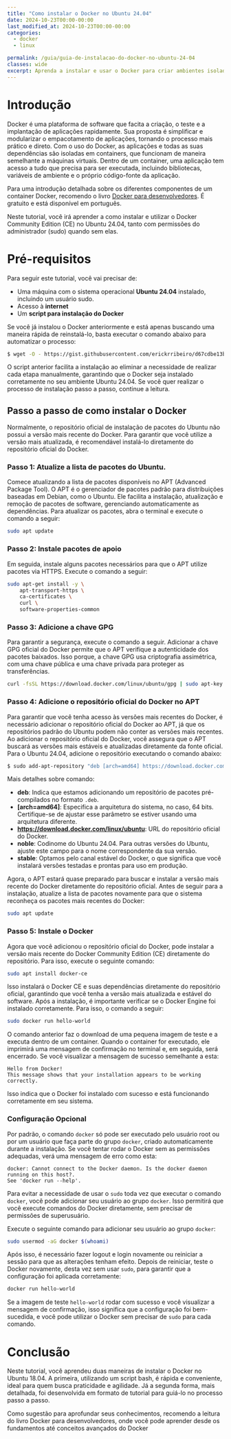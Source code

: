 ```yaml
---
title: "Como instalar o Docker no Ubuntu 24.04"
date: 2024-10-23T00:00-00:00
last_modified_at: 2024-10-23T00:00-00:00
categories:
  - docker
  - linux

permalink: /guia/guia-de-instalacao-do-docker-no-ubuntu-24-04
classes: wide
excerpt: Aprenda a instalar e usar o Docker para criar ambientes isolados em containers, facilitando a execução de aplicações. O guia cobre a instalação do Docker CE no Ubuntu 24.04, com e sem permissões de administrador.
---
```


# Introdução

Docker é uma plataforma de software que facita a criação, o teste e a implantação de aplicações rapidamente. Sua proposta é simplificar e modularizar o empacotamento 
de aplicações, tornando o processo mais prático e direto. Com o uso do Docker, as aplicações e todas as suas dependências são isoladas em containers, que funcionam 
de maneira semelhante a máquinas virtuais. Dentro de um container, uma aplicação tem acesso a tudo que precisa para ser executada, incluindo bibliotecas, variáveis 
de ambiente e o próprio código-fonte da aplicação.

Para uma introdução detalhada sobre os diferentes componentes de um container Docker, recomendo o livro [Docker para desenvolvedores](https://leanpub.com/dockerparadesenvolvedores). É gratuito e está disponível em português.

Neste tutorial, você irá aprender a como instalar e utilizar o Docker Community Edition (CE) no Ubuntu 24.04, tanto com permissões do administrador (sudo) quando sem elas.

# Pré-requisitos

Para seguir este tutorial, você vai precisar de:
- Uma máquina com o sistema operacional **Ubuntu 24.04** instalado, incluindo um usuário sudo.
- Acesso à **internet**
- Um **script para instalação do Docker**

Se você já instalou o Docker anteriormente e está apenas buscando uma maneira rápida de reinstalá-lo, basta executar o comando abaixo para automatizar o processo:

```bash
$ wget -O - https://gist.githubusercontent.com/erickrribeiro/d67cdbe13b7593aec777214ed6df9aeb/raw/62e5fb6639ed778e87e4717b7a8f54078ac2de4c/install-docker-on-ubuntu-18-via-script.sh | bash
```

O script anterior facilita a instalação ao eliminar a necessidade de realizar cada etapa manualmente, garantindo que o Docker seja instalado corretamente no seu ambiente Ubuntu 24.04. Se você quer realizar o processo de instalação passo a passo, continue a leitura.

## Passo a passo de como instalar o Docker 

Normalmente, o repositório oficial de instalação de pacotes do Ubuntu não possui a versão mais recente do Docker. Para garantir que você utilize a versão mais atualizada, é recomendável instalá-lo diretamente do repositório oficial do Docker.

### Passo 1: Atualize a lista de pacotes do Ubuntu.

Comece atualizando a lista de pacotes disponíveis no APT (Advanced Package Tool). O APT é o gerenciador de pacotes padrão para distribuições baseadas em Debian, 
como o Ubuntu. Ele facilita a instalação, atualização e remoção de pacotes de software, gerenciando automaticamente as dependências. Para atualizar os pacotes, 
abra o terminal e execute o comando a seguir:

```bash
sudo apt update
```

### Passo 2: Instale pacotes de apoio

Em seguida, instale alguns pacotes necessários para que o APT utilize pacotes via HTTPS. Execute o comando a seguir: 

```bash
sudo apt-get install -y \
    apt-transport-https \
    ca-certificates \
    curl \
    software-properties-common
```

### Passo 3: Adicione a chave GPG 

Para garantir a segurança, execute o comando a seguir. Adicionar a chave GPG oficial do Docker permite que o APT verifique a autenticidade dos pacotes baixados. Isso porque, a chave GPG usa criptografia assimétrica, com uma chave pública e uma chave privada para proteger as transferências.

```bash
curl -fsSL https://download.docker.com/linux/ubuntu/gpg | sudo apt-key add -
```

### Passo 4: Adicione o repositório oficial do Docker no APT

Para garantir que você tenha acesso às versões mais recentes do Docker, é necessário adicionar o repositório oficial do Docker ao APT, já que os repositórios padrão do Ubuntu podem não conter as versões mais recentes. Ao adicionar o repositório oficial do Docker, você assegura que o APT buscará as versões mais estáveis e atualizadas diretamente da fonte oficial.
Para o Ubuntu 24.04, adicione o repositório executando o comando abaixo:

```bash
$ sudo add-apt-repository "deb [arch=amd64] https://download.docker.com/linux/ubuntu noble stable"
```

Mais detalhes sobre comando:

- **deb**: Indica que estamos adicionando um repositório de pacotes pré-compilados no formato `.deb`.
- **[arch=amd64]**: Especifica a arquitetura do sistema, no caso, 64 bits. Certifique-se de ajustar esse parâmetro se estiver usando uma arquitetura diferente.
- **https://download.docker.com/linux/ubuntu**: URL do repositório oficial do Docker.
- **noble**: Codinome do Ubuntu 24.04. Para outras versões do Ubuntu, ajuste este campo para o nome correspondente da sua versão.
- **stable**: Optamos pelo canal estável do Docker, o que significa que você instalará versões testadas e prontas para uso em produção.

Agora, o APT estará quase preparado para buscar e instalar a versão mais recente do Docker diretamente do repositório oficial. Antes de seguir para a instalação, 
atualize a lista de pacotes novamente para que o sistema reconheça os pacotes mais recentes do Docker:

```bash
sudo apt update
```

### Passo 5: Instale o Docker

Agora que você adicionou o repositório oficial do Docker, pode instalar a versão mais recente do Docker Community Edition (CE) diretamente do repositório. Para isso, execute o seguinte comando:

```bash
sudo apt install docker-ce
```

Isso instalará o Docker CE e suas dependências diretamente do repositório oficial, garantindo que você tenha a versão mais atualizada e estável do software. Após 
a instalação, é importante verificar se o Docker Engine foi instalado corretamente. Para isso, o comando a seguir:

```bash
sudo docker run hello-world
```

O comando anterior faz o download de uma pequena imagem de teste e a executa dentro de um container. Quando o container for executado, ele imprimirá uma mensagem de confirmação no terminal e, em seguida, será encerrado. Se você visualizar a mensagem de sucesso semelhante a esta:

```
Hello from Docker!
This message shows that your installation appears to be working correctly.
```

Isso indica que o Docker foi instalado com sucesso e está funcionando corretamente em seu sistema.


### Configuração Opcional

Por padrão, o comando `docker` só pode ser executado pelo usuário root ou por um usuário que faça parte do grupo `docker`, criado automaticamente durante a instalação. Se você tentar rodar o Docker sem as permissões adequadas, verá uma mensagem de erro como esta:

```
docker: Cannot connect to the Docker daemon. Is the docker daemon running on this host?.
See 'docker run --help'.
```

Para evitar a necessidade de usar o `sudo` toda vez que executar o comando `docker`, você pode adicionar seu usuário ao grupo `docker`. Isso permitirá que você execute comandos do Docker diretamente, sem precisar de permissões de superusuário.

Execute o seguinte comando para adicionar seu usuário ao grupo `docker`:

```bash
sudo usermod -aG docker $(whoami)
```

Após isso, é necessário fazer logout e login novamente ou reiniciar a sessão para que as alterações tenham efeito. Depois de reiniciar, teste o Docker novamente, desta 
vez sem usar `sudo`, para garantir que a configuração foi aplicada corretamente:

```bash
docker run hello-world
```

Se a imagem de teste `hello-world` rodar com sucesso e você visualizar a mensagem de confirmação, isso significa que a configuração foi bem-sucedida, e você pode utilizar o Docker sem precisar de `sudo` para cada comando.

# Conclusão
Neste tutorial, você aprendeu duas maneiras de instalar o Docker no Ubuntu 18.04. A primeira, utilizando um script bash, é rápida e conveniente, ideal para quem busca praticidade e agilidade. Já a segunda forma, mais detalhada, foi desenvolvida em formato de tutorial para guiá-lo no processo passo a passo.

Como sugestão para aprofundar seus conhecimentos, recomendo a leitura do livro Docker para desenvolvedores, onde você pode aprender desde os fundamentos até conceitos avançados do Docker

